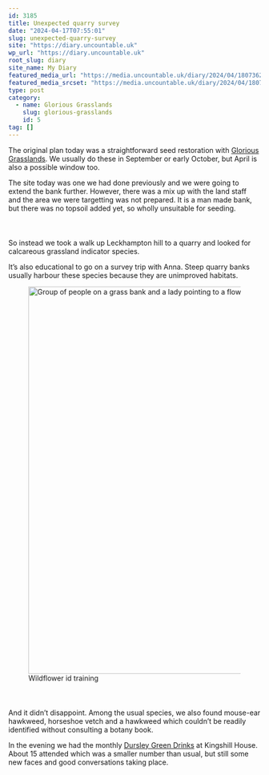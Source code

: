 ```yaml
---
id: 3185
title: Unexpected quarry survey
date: "2024-04-17T07:55:01"
slug: unexpected-quarry-survey
site: "https://diary.uncountable.uk"
wp_url: "https://diary.uncountable.uk"
root_slug: diary
site_name: My Diary
featured_media_url: "https://media.uncountable.uk/diary/2024/04/18073628/IMG20240417095055.webp"
featured_media_srcset: "https://media.uncountable.uk/diary/2024/04/18073628/IMG20240417095055-300x169.webp 300w, https://media.uncountable.uk/diary/2024/04/18073628/IMG20240417095055-1024x576.webp 1024w, https://media.uncountable.uk/diary/2024/04/18073628/IMG20240417095055-150x150.webp 150w, https://media.uncountable.uk/diary/2024/04/18073628/IMG20240417095055-640x360.webp 640w, https://media.uncountable.uk/diary/2024/04/18073628/IMG20240417095055.webp 2000w"
type: post
category:
  - name: Glorious Grasslands
    slug: glorious-grasslands
    id: 5
tag: []
---
```



<p>The original plan today was a straightforward seed restoration with <a href="https://www.cotswolds-nl.org.uk/looking-after/our-grasslands-projects/glorious-cotswolds-grasslands/">Glorious Grasslands</a>.  We usually do these in September or early October, but April is also a possible window too.</p>



<p>The site today was one we had done previously and we were going to extend the bank further.  However, there was a mix up with the land staff and the area we were targetting was not prepared.  It is a man made bank, but there was no topsoil added yet, so wholly unsuitable for seeding.</p>


<style>.kb-row-layout-id3185_e04318-c0 > .kt-row-column-wrap{align-content:start;}:where(.kb-row-layout-id3185_e04318-c0 > .kt-row-column-wrap) > .wp-block-kadence-column{justify-content:start;}.kb-row-layout-id3185_e04318-c0 > .kt-row-column-wrap{column-gap:var(--global-kb-gap-md, 2rem);row-gap:var(--global-kb-gap-md, 2rem);padding-top:var(--global-kb-spacing-sm, 1.5rem);padding-bottom:var(--global-kb-spacing-sm, 1.5rem);grid-template-columns:repeat(2, minmax(0, 1fr));}.kb-row-layout-id3185_e04318-c0 > .kt-row-layout-overlay{opacity:0.30;}@media all and (max-width: 1024px){.kb-row-layout-id3185_e04318-c0 > .kt-row-column-wrap{grid-template-columns:repeat(2, minmax(0, 1fr));}}@media all and (max-width: 767px){.kb-row-layout-id3185_e04318-c0 > .kt-row-column-wrap{grid-template-columns:minmax(0, 1fr);}.kb-row-layout-id3185_e04318-c0 > .kt-row-column-wrap > .wp-block-kadence-column:nth-of-type(1){order:2;}.kb-row-layout-id3185_e04318-c0 > .kt-row-column-wrap > .wp-block-kadence-column:nth-of-type(2){order:1;}.kb-row-layout-id3185_e04318-c0 > .kt-row-column-wrap > .wp-block-kadence-column:nth-of-type(3){order:12;}.kb-row-layout-id3185_e04318-c0 > .kt-row-column-wrap > .wp-block-kadence-column:nth-of-type(4){order:11;}.kb-row-layout-id3185_e04318-c0 > .kt-row-column-wrap > .wp-block-kadence-column:nth-of-type(5){order:22;}.kb-row-layout-id3185_e04318-c0 > .kt-row-column-wrap > .wp-block-kadence-column:nth-of-type(6){order:21;}.kb-row-layout-id3185_e04318-c0 > .kt-row-column-wrap > .wp-block-kadence-column:nth-of-type(7){order:32;}.kb-row-layout-id3185_e04318-c0 > .kt-row-column-wrap > .wp-block-kadence-column:nth-of-type(8){order:31;}}</style><div class="kb-row-layout-wrap kb-row-layout-id3185_e04318-c0 alignnone wp-block-kadence-rowlayout"><div class="kt-row-column-wrap kt-has-2-columns kt-row-layout-equal kt-tab-layout-inherit kt-mobile-layout-row kt-row-valign-top">
<style>.kadence-column3185_03763e-15 > .kt-inside-inner-col,.kadence-column3185_03763e-15 > .kt-inside-inner-col:before{border-top-left-radius:0px;border-top-right-radius:0px;border-bottom-right-radius:0px;border-bottom-left-radius:0px;}.kadence-column3185_03763e-15 > .kt-inside-inner-col{column-gap:var(--global-kb-gap-sm, 1rem);}.kadence-column3185_03763e-15 > .kt-inside-inner-col{flex-direction:column;}.kadence-column3185_03763e-15 > .kt-inside-inner-col > .aligncenter{width:100%;}.kadence-column3185_03763e-15 > .kt-inside-inner-col:before{opacity:0.3;}.kadence-column3185_03763e-15{position:relative;}@media all and (max-width: 1024px){.kadence-column3185_03763e-15 > .kt-inside-inner-col{flex-direction:column;justify-content:center;}}@media all and (max-width: 767px){.kadence-column3185_03763e-15 > .kt-inside-inner-col{flex-direction:column;justify-content:center;}}</style>
<div class="wp-block-kadence-column kadence-column3185_03763e-15"><div class="kt-inside-inner-col">
<p>So instead we took a walk up Leckhampton hill to a quarry and looked for calcareous grassland indicator species.</p>



<p>It&#8217;s also educational to go on a survey trip with Anna.  Steep quarry banks usually harbour these species because they are unimproved habitats.</p>
</div></div>


<style>.kadence-column3185_3bee2b-8e > .kt-inside-inner-col,.kadence-column3185_3bee2b-8e > .kt-inside-inner-col:before{border-top-left-radius:0px;border-top-right-radius:0px;border-bottom-right-radius:0px;border-bottom-left-radius:0px;}.kadence-column3185_3bee2b-8e > .kt-inside-inner-col{column-gap:var(--global-kb-gap-sm, 1rem);}.kadence-column3185_3bee2b-8e > .kt-inside-inner-col{flex-direction:column;}.kadence-column3185_3bee2b-8e > .kt-inside-inner-col > .aligncenter{width:100%;}.kadence-column3185_3bee2b-8e > .kt-inside-inner-col:before{opacity:0.3;}.kadence-column3185_3bee2b-8e{position:relative;}@media all and (max-width: 1024px){.kadence-column3185_3bee2b-8e > .kt-inside-inner-col{flex-direction:column;justify-content:center;}}@media all and (max-width: 767px){.kadence-column3185_3bee2b-8e > .kt-inside-inner-col{flex-direction:column;justify-content:center;}}</style>
<div class="wp-block-kadence-column kadence-column3185_3bee2b-8e"><div class="kt-inside-inner-col">
<figure class="wp-block-image size-large"><img loading="lazy" decoding="async" width="1024" height="774" src="https://media.uncountable.uk/diary/2024/04/18073627/IMG202404171042261-1024x774.webp" alt="Group of people on a grass bank and a lady pointing to a flower" class="wp-image-3180" srcset="https://media.uncountable.uk/diary/2024/04/18073627/IMG202404171042261-1024x774.webp 1024w, https://media.uncountable.uk/diary/2024/04/18073627/IMG202404171042261-300x227.webp 300w, https://media.uncountable.uk/diary/2024/04/18073627/IMG202404171042261-640x484.webp 640w, https://media.uncountable.uk/diary/2024/04/18073627/IMG202404171042261.webp 2000w" sizes="auto, (max-width: 1024px) 100vw, 1024px" /><figcaption class="wp-element-caption">Wildflower id training</figcaption></figure>
</div></div>

</div></div>


<p>And it didn&#8217;t disappoint.  Among the usual species, we also found mouse-ear hawkweed, horseshoe vetch and a hawkweed which couldn&#8217;t be readily identified without consulting a botany book.  </p>



<p>In the evening we had the monthly <a href="https://dursleygreen.org.uk/dursley-green-drinks/">Dursley Green Drinks</a> at Kingshill House.  About 15 attended which was a smaller number than usual, but still some new faces and good conversations taking place.</p>
